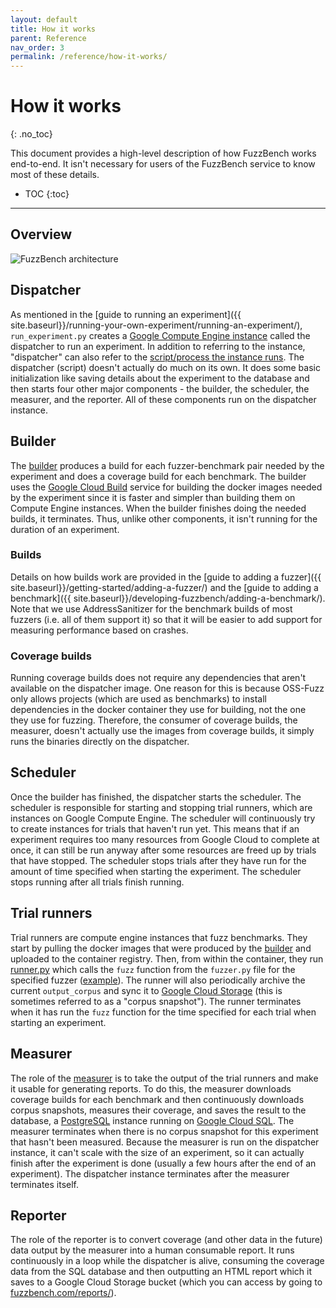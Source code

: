 ```yaml
---
layout: default
title: How it works
parent: Reference
nav_order: 3
permalink: /reference/how-it-works/
---
```


# How it works
{: .no_toc}

This document provides a high-level description of how FuzzBench works
end-to-end. It isn't necessary for users of the FuzzBench service to know
most of these details.

- TOC
{:toc}

---

## Overview


![FuzzBench architecture]({{site.baseurl}}/images/FuzzBench-architecture.png)

## Dispatcher

As mentioned in the [guide to running an experiment]({{
site.baseurl}}/running-your-own-experiment/running-an-experiment/),
`run_experiment.py` creates a [Google Compute Engine
instance](https://cloud.google.com/compute) called the dispatcher to run an
experiment. In addition to referring to the instance, "dispatcher" can also
refer to the [script/process the instance
runs](https://github.com/google/fuzzbench/blob/master/experiment/dispatcher.py).
The dispatcher (script) doesn't actually do much on its own. It does some
basic initialization like saving details about the experiment to the database
and then starts four other major components - the builder, the scheduler, the
measurer, and the reporter. All of these components run on the dispatcher
instance.

## Builder

The
[builder](https://github.com/google/fuzzbench/blob/master/experiment/builder.py)
produces a build for each fuzzer-benchmark
pair needed by the experiment and does a coverage build for each benchmark.
The builder uses the [Google Cloud Build](https://cloud.google.com/cloud-build)
service for building the docker images needed by the experiment since it is
faster and simpler than building them on Compute Engine instances. When the
builder finishes doing the needed builds, it terminates. Thus, unlike other
components, it isn't running for the duration of an experiment.

### Builds

Details on how builds work are provided in the [guide to adding a fuzzer]({{
site.baseurl}}/getting-started/adding-a-fuzzer/) and the [guide to adding a
benchmark]({{ site.baseurl}}/developing-fuzzbench/adding-a-benchmark/).
Note that we use AddressSanitizer for the benchmark builds of most fuzzers
(i.e. all of them support it) so that it will be easier to add support for
measuring performance based on crashes.

### Coverage builds

Running coverage builds does not require any dependencies that aren't available
on the dispatcher image. One reason for this is because OSS-Fuzz only allows
projects (which are used as benchmarks) to install dependencies in the docker
container they use for building, not the one they use for fuzzing. Therefore,
the consumer of coverage builds, the measurer, doesn't actually use the images
from coverage builds, it simply runs the binaries directly on the dispatcher.

## Scheduler

Once the builder has finished, the dispatcher starts the scheduler. The
scheduler is responsible for starting and stopping trial runners, which are
instances on Google Compute Engine. The scheduler will continuously try to
create instances for trials that haven't run yet. This means that if an
experiment requires too many resources from Google Cloud to complete at once, it
can still be run anyway after some resources are freed up by trials that have
stopped. The scheduler stops trials after they have run for the amount of time
specified when starting the experiment. The scheduler stops running after all
trials finish running.

## Trial runners

Trial runners are compute engine instances that fuzz benchmarks. They start by
pulling the docker images that were produced by the [builder](/#Builder) and
uploaded to the container registry. Then, from within the container, they run
[runner.py](https://github.com/google/fuzzbench/blob/master/experiment/runner.py)
which calls the `fuzz` function from the `fuzzer.py` file for the specified
fuzzer
([example](https://github.com/google/fuzzbench/blob/master/fuzzers/fairfuzz/fuzzer.py)).
The runner will also periodically archive the current `output_corpus` and sync
it to [Google Cloud Storage](https://cloud.google.com/storage) (this is
sometimes referred to as a "corpus snapshot"). The runner terminates when it has
run the `fuzz` function for the time specified for each trial when starting an
experiment.

## Measurer

The role of the
[measurer](https://github.com/google/fuzzbench/blob/master/experiment/measurer.py)
is to take the output of the trial runners and make it usable for generating
reports. To do this, the measurer downloads coverage builds for each benchmark
and then continuously downloads corpus snapshots, measures their coverage, and
saves the result to the database, a [PostgreSQL](https://www.postgresql.org/)
instance running on [Google Cloud SQL](https://cloud.google.com/sql). The
measurer terminates when there is no corpus snapshot for this experiment that
hasn't been measured. Because the measurer is run on the dispatcher instance, it
can't scale with the size of an experiment, so it can actually finish after the
experiment is done (usually a few hours after the end of an experiment). The
dispatcher instance terminates after the measurer terminates itself.

## Reporter

The role of the reporter is to convert coverage (and other data in the future)
data output by the measurer into a human consumable report. It runs continuously
in a loop while the dispatcher is alive, consuming the coverage data from the
SQL database and then outputting an HTML report which it saves to a Google Cloud
Storage bucket (which you can access by going to
[fuzzbench.com/reports/](https://fuzzbench.com/reports/)).
